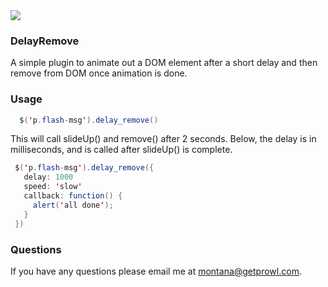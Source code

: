 <img src="http://www.montanamendy.com/deer256.png">

### DelayRemove

A simple plugin to animate out a DOM element after a short delay and then remove from DOM once animation is done.

### Usage

```Java
  $('p.flash-msg').delay_remove()
  ```

  This will call slideUp() and remove() after 2 seconds. Below, the delay is in milliseconds, and is called after slideUp() is complete.
 ```Java
  $('p.flash-msg').delay_remove({
    delay: 1000 
    speed: 'slow'
    callback: function() {
      alert('all done');
    }
  })
```

### Questions 

If you have any questions please email me at montana@getprowl.com.
